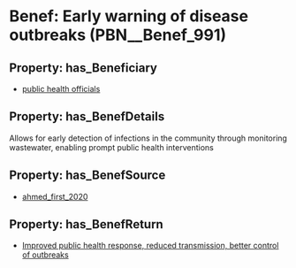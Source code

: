 # Benef: __Early warning of disease outbreaks__ (PBN__Benef_991)

## Property: has_Beneficiary

* [public health officials](../Stakeholder/PBN__Stakeholder_310)

## Property: has_BenefDetails

Allows for early detection of infections in the community through monitoring wastewater, enabling prompt public health interventions

## Property: has_BenefSource

* [ahmed_first_2020](../Article/PBN__Article_205)

## Property: has_BenefReturn

* [Improved public health response, reduced transmission, better control of outbreaks](../BenefReturn/PBN__BenefReturn_1098)

